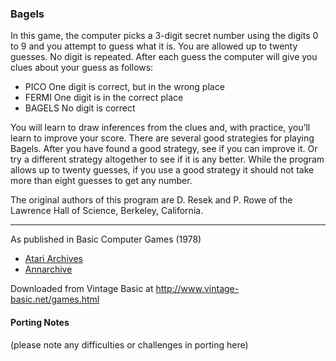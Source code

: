 ### Bagels

In this game, the computer picks a 3-digit secret number using the digits 0 to 9 and you attempt to guess what it is. You are allowed up to twenty guesses. No digit is repeated. After each guess the computer will give you clues about your guess as follows:

- PICO    One digit is correct, but in the wrong place
- FERMI    One digit is in the correct place
- BAGELS   No digit is correct

You will learn to draw inferences from the clues and, with practice, you’ll learn to improve your score. There are several good strategies for playing Bagels. After you have found a good strategy, see if you can improve it. Or try a different strategy altogether to see if it is any better. While the program allows up to twenty guesses, if you use a good strategy it should not take more than eight guesses to get any number.

The original authors of this program are D. Resek and P. Rowe of the Lawrence Hall of Science, Berkeley, California.

---

As published in Basic Computer Games (1978)
- [Atari Archives](https://www.atariarchives.org/basicgames/showpage.php?page=9)
- [Annarchive](https://annarchive.com/files/Basic_Computer_Games_Microcomputer_Edition.pdf#page=21)

Downloaded from Vintage Basic at
http://www.vintage-basic.net/games.html

#### Porting Notes

(please note any difficulties or challenges in porting here)
